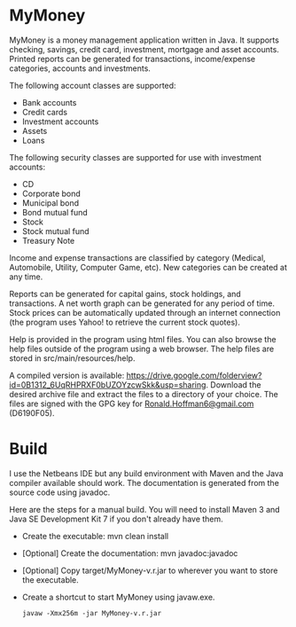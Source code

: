 MyMoney
=======

MyMoney is a money management application written in Java.  It supports checking, savings, credit card, investment, mortgage and asset accounts.  Printed reports can be generated for transactions, income/expense categories, accounts and investments.

The following account classes are supported:
  - Bank accounts
  - Credit cards
  - Investment accounts
  - Assets
  - Loans
  
The following security classes are supported for use with investment accounts:
  - CD
  - Corporate bond
  - Municipal bond
  - Bond mutual fund
  - Stock
  - Stock mutual fund
  - Treasury Note
  
Income and expense transactions are classified by category (Medical, Automobile, Utility, Computer Game, etc).  New categories can be created at any time.
 
Reports can be generated for capital gains, stock holdings, and transactions.  A net worth graph can be generated for any period of time.  Stock prices can be automatically updated through an internet connection (the program uses Yahoo! to retrieve the current stock quotes).
 
Help is provided in the program using html files.  You can also browse the help files outside of the program using a web browser.  The help files are stored in src/main/resources/help.

A compiled version is available: https://drive.google.com/folderview?id=0B1312_6UqRHPRXF0bUZOYzcwSkk&usp=sharing.  Download the desired archive file and extract the files to a directory of your choice.  The files are signed with the GPG key for Ronald.Hoffman6@gmail.com (D6190F05).


Build
=====

I use the Netbeans IDE but any build environment with Maven and the Java compiler available should work.  The documentation is generated from the source code using javadoc.

Here are the steps for a manual build.  You will need to install Maven 3 and Java SE Development Kit 7 if you don't already have them.

  - Create the executable: mvn clean install
  - [Optional] Create the documentation: mvn javadoc:javadoc
  - [Optional] Copy target/MyMoney-v.r.jar to wherever you want to store the executable.
  - Create a shortcut to start MyMoney using javaw.exe. 
  
		javaw -Xmx256m -jar MyMoney-v.r.jar

	
